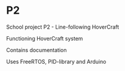 # P2
School project P2 - Line-following HoverCraft

Functioning HoverCraft system

Contains documentation

Uses FreeRTOS, PID-library and Arduino
